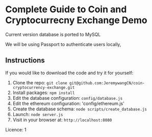 # Complete Guide to Coin and Cryptocurrecny Exchange Demo


Current version database is ported to MySQL

We will be using Passport to authenticate users locally, 

## Instructions

If you would like to download the code and try it for yourself:

1. Clone the repo: `git clone git@github.com:JeremywangCN/coin-cryptocurrency-exchange.git`
1. Install packages: `npm install`
1. Edit the database configuration: `config/database.js`
1. Edit the ethereum configuration: 'config/ethereum.js'
1. Create the database schema: `node scripts/create_database.js`
1. Launch: `node server.js`
1. Visit in your browser at: `http://localhost:8080`

Licence: 1
